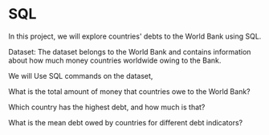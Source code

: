 # SQL

In this project, we will explore countries' debts to the World Bank using SQL.

Dataset: The dataset belongs to the World Bank and contains information about how much money countries worldwide owing to the Bank.

We will Use SQL commands on the dataset,

What is the total amount of money that countries owe to the World Bank?

Which country has the highest debt, and how much is that?

What is the mean debt owed by countries for different debt indicators?
